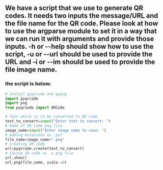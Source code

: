 ## We have a script that we use to generate QR codes. It needs two inputs the message/URL and the file name for the QR code. Please look at how to use the argparse module to set it in a way that we can run it with arguments and provide those inputs. -h or --help should show how to use the script, -u or --url should be used to provide the URL and -i or --im should be used to provide the file image name.

### the script is below:

```python
# install pyqrcode and pypng
import pyqrcode
import png
from pyqrcode import QRCode

# Text which is to be converted to QR code
text_to_convert=input("Enter text to convert: ")
# Name of QR code png file
image_name=input("Enter image name to save: ")
# Adding extension as .pnf
file_name=image_name+".png"
# Creating QR code
url=pyqrcode.create(text_to_convert)
# Saving QR code as  a png file
url.show()
url.png(file_name, scale =6)

```
